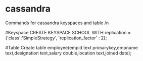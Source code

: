 # cassandra
Commands for cassandra keyspaces and table /n

#Keyspace
CREATE KEYSPACE SCHOOL
WITH replication = {'class':'SimpleStrategy', 'replication_factor' : 2};

#Table 
Create table employee(empid text primarykey,empname text,designation text,salary double,location text,joined date); 
